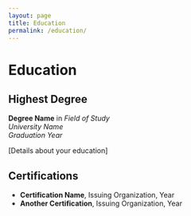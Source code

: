 ```yaml
---
layout: page
title: Education
permalink: /education/
---
```


# Education

## Highest Degree

**Degree Name** in _Field of Study_  
_University Name_  
_Graduation Year_

[Details about your education]

## Certifications

- **Certification Name**, Issuing Organization, Year
- **Another Certification**, Issuing Organization, Year
